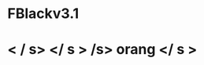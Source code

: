# FBlackv3.1
# </s> </s> </s> </s> </s> </s> </s> </s> </s> </s> </s> </s>   < / s>   </s> </s> </s> </s> </s> </s> </s> </s> </s> </s> </s>   </ s >   </s> /s> orang </ s                                            >
